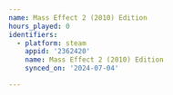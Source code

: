 ```yaml
---
name: Mass Effect 2 (2010) Edition
hours_played: 0
identifiers:
  - platform: steam
    appid: '2362420'
    name: Mass Effect 2 (2010) Edition
    synced_on: '2024-07-04'

---
```

